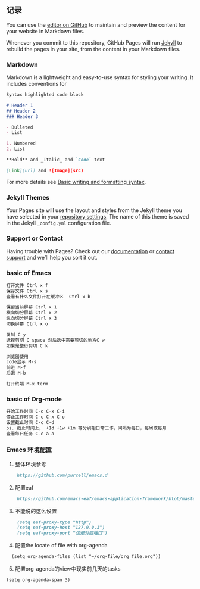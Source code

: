 ## 记录

You can use the [editor on GitHub](https://github.com/quinOvOSE/quinovose.github.io/edit/main/index.md) to maintain and preview the content for your website in Markdown files.

Whenever you commit to this repository, GitHub Pages will run [Jekyll](https://jekyllrb.com/) to rebuild the pages in your site, from the content in your Markdown files.

### Markdown

Markdown is a lightweight and easy-to-use syntax for styling your writing. It includes conventions for

```markdown
Syntax highlighted code block

# Header 1
## Header 2
### Header 3

- Bulleted
- List

1. Numbered
2. List

**Bold** and _Italic_ and `Code` text

[Link](url) and ![Image](src)
```

For more details see [Basic writing and formatting syntax](https://docs.github.com/en/github/writing-on-github/getting-started-with-writing-and-formatting-on-github/basic-writing-and-formatting-syntax).

### Jekyll Themes

Your Pages site will use the layout and styles from the Jekyll theme you have selected in your [repository settings](https://github.com/quinOvOSE/quinovose.github.io/settings/pages). The name of this theme is saved in the Jekyll `_config.yml` configuration file.

### Support or Contact

Having trouble with Pages? Check out our [documentation](https://docs.github.com/categories/github-pages-basics/) or [contact support](https://support.github.com/contact) and we’ll help you sort it out.

### basic of Emacs
```markdown
打开文件 Ctrl x f
保存文件 Ctrl x s
查看有什么文件打开在缓冲区  Ctrl x b

保留当前屏幕 Ctrl x 1
横向切分屏幕 Ctrl x 2
纵向切分屏幕 Ctrl x 3
切换屏幕 Ctrl x o

复制 C y
选择剪切 C space 然后选中需要剪切的地方C w
如果是整行剪切 C k 

浏览器使用
code显示 M-s
前进 M-f
后退 M-b

打开终端 M-x term 

```
### basic of Org-mode
```markdown
开始工作时间 C-c C-x C-i
停止工作时间 C-c C-x C-o
设置截止时间 C-c C-d
ps. 截止时间上， +1d +1w +1m 等分别指日常工作，间隔为每日，每周或每月
查看每日任务 C-c a a
```

### Emacs 环境配置
1. 整体环境参考 
```markdown
    https://github.com/purcell/emacs.d
```
2. 配置eaf 
```markdown
    https://github.com/emacs-eaf/emacs-application-framework/blob/master/README.zh-CN.md 
```

3. 不能说的这么设置
```markdown
    (setq eaf-proxy-type "http")
    (setq eaf-proxy-host "127.0.0.1")
    (setq eaf-proxy-port "这是对应端口")
```
4. 配置the locate of file with org-agenda
```markdown
  (setq org-agenda-files (list "~/org-file/org_file.org"))
```
5. 配置org-agenda的view中现实前几天的tasks
```markdown
(setq org-agenda-span 3)
```
    
